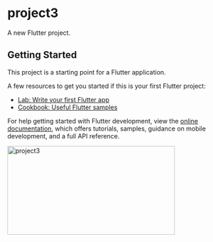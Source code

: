 # project3

A new Flutter project.

## Getting Started

This project is a starting point for a Flutter application.

A few resources to get you started if this is your first Flutter project:

- [Lab: Write your first Flutter app](https://docs.flutter.dev/get-started/codelab)
- [Cookbook: Useful Flutter samples](https://docs.flutter.dev/cookbook)

For help getting started with Flutter development, view the
[online documentation](https://docs.flutter.dev/), which offers tutorials,
samples, guidance on mobile development, and a full API reference.
<p>
<img width="377" alt="project3" src="https://user-images.githubusercontent.com/116253924/214829830-50741c36-e2eb-4575-8035-b189f1318b77.png"width="200px" height="200px">


</p>

